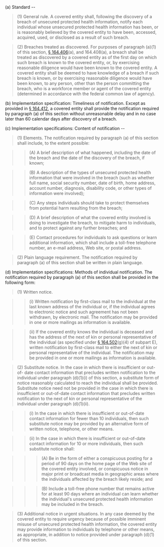 (a) Standard --

> (1) General rule. A covered entity shall, following the discovery of a breach of unsecured protected health information, notify each individual whose unsecured protected health information has been, or is reasonably believed by the covered entity to have been, accessed, acquired, used, or disclosed as a result of such breach.

> (2) Breaches treated as discovered. For purposes of paragraph (a)(1) of this section, [§ 164.406](/hipaa/regulations/164-406-notification-media/)(a), and 164.408(a), a breach shall be treated as discovered by a covered entity as of the first day on which such breach is known to the covered entity, or, by exercising reasonable diligence would have been known to the covered entity. A covered entity shall be deemed to have knowledge of a breach if such breach is known, or by exercising reasonable diligence would have been known, to any person, other than the person committing the breach, who is a workforce member or agent of the covered entity (determined in accordance with the federal common law of agency).

(b) Implementation specification: Timeliness of notification. Except as provided in [§ 164.412](/hipaa/regulations/164-412-law-enforcement-delay/), a covered entity shall provide the notification required by paragraph (a) of this section without unreasonable delay and in no case later than 60 calendar days after discovery of a breach.

&#40;c) Implementation specifications: Content of notification --

> (1) Elements. The notification required by paragraph (a) of this section shall include, to the extent possible:

> > (A) A brief description of what happened, including the date of the breach and the date of the discovery of the breach, if known;

> > (B) A description of the types of unsecured protected health information that were involved in the breach (such as whether full name, social security number, date of birth, home address, account number, diagnosis, disability code, or other types of information were involved);

> > &#40;C) Any steps individuals should take to protect themselves from potential harm resulting from the breach;

> > (D) A brief description of what the covered entity involved is doing to investigate the breach, to mitigate harm to individuals, and to protect against any further breaches; and

> > (E) Contact procedures for individuals to ask questions or learn additional information, which shall include a toll-free telephone number, an e-mail address, Web site, or postal address.

> (2) Plain language requirement. The notification required by paragraph (a) of this section shall be written in plain language.

(d) Implementation specifications: Methods of individual notification. The notification required by paragraph (a) of this section shall be provided in the following form:

> (1) Written notice. 

> > (i) Written notification by first-class mail to the individual at the last known address of the individual or, if the individual agrees to electronic notice and such agreement has not been withdrawn, by electronic mail. The notification may be provided in one or more mailings as information is available.

> > (ii) If the covered entity knows the individual is deceased and has the address of the next of kin or personal representative of the individual (as specified under [§ 164.502](/hipaa/regulations/164-502-uses-disclosures-general/)(g)(4) of subpart E), written notification by first-class mail to either the next of kin or personal representative of the individual. The notification may be provided in one or more mailings as information is available.

> (2) Substitute notice. In the case in which there is insufficient or out-of- date contact information that precludes written notification to the individual under paragraph (d)(1)(i) of this section, a substitute form of notice reasonably calculated to reach the individual shall be provided. Substitute notice need not be provided in the case in which there is insufficient or out-of-date contact information that precludes written notification to the next of kin or personal representative of the individual under paragraph (d)(1)(ii).

> > (i) In the case in which there is insufficient or out-of-date contact information for fewer than 10 individuals, then such substitute notice may be provided by an alternative form of written notice, telephone, or other means.

> > (ii) In the case in which there is insufficient or out-of-date contact information for 10 or more individuals, then such substitute notice shall:

> > > (A) Be in the form of either a conspicuous posting for a period of 90 days on the home page of the Web site of the covered entity involved, or conspicuous notice in major print or broadcast media in geographic areas where the individuals affected by the breach likely reside; and

> > > (B) Include a toll-free phone number that remains active for at least 90 days where an individual can learn whether the individual's unsecured protected health information may be included in the breach.
 
> (3) Additional notice in urgent situations. In any case deemed by the covered entity to require urgency because of possible imminent misuse of unsecured protected health information, the covered entity may provide information to individuals by telephone or other means, as appropriate, in addition to notice provided under paragraph (d)(1) of this section.
